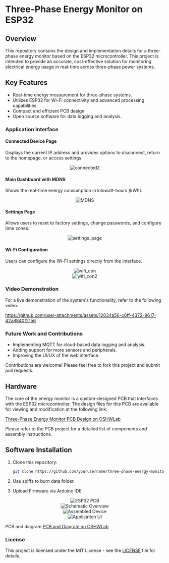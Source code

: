 # Three-Phase Energy Monitor on ESP32

## Overview
This repository contains the design and implementation details for a three-phase energy monitor based on the ESP32 microcontroller. This project is intended to provide an accurate, cost-effective solution for monitoring electrical energy usage in real-time across three-phase power systems.

## Key Features
- Real-time energy measurement for three-phase systems.
- Utilizes ESP32 for Wi-Fi connectivity and advanced processing capabilities.
- Compact and efficient PCB design.
- Open source software for data logging and analysis.


### Application Interface

#### Connected Device Page
Displays the current IP address and provides options to disconnect, return to the homepage, or access settings.
<div align="center"><img src="https://github.com/user-attachments/assets/e1e79304-1e8b-4a55-9eae-2ac1e46adad8" alt="connected2" style="max-width: 100%;"></div>


#### Main Dashboard with MDNS
Shows the real-time energy consumption in kilowatt-hours (kWh).
<div align="center"><img src="https://github.com/user-attachments/assets/5b3e1c0e-d8a3-46d7-b4a6-5f39a85f1ebb" alt="MDNS" style="max-width: 100%;"></div>


#### Settings Page
Allows users to reset to factory settings, change passwords, and configure time zones.
<div align="center"><img src="https://github.com/user-attachments/assets/b60d5ae9-3526-4136-86b2-c2e2661aa731" alt="settings_page" style="max-width: 100%;"></div>


#### Wi-Fi Configuration
Users can configure the Wi-Fi settings directly from the interface.
<div align="center"><img src="https://github.com/user-attachments/assets/26290412-9373-4b2c-92ba-633fbc3281a4" alt="wifi_con" style="max-width: 100%;"></div>
<div align="center"><img src="https://github.com/user-attachments/assets/336f6a2c-9dcc-4a77-8e94-208e3ae50b82" alt="wifi_con2" style="max-width: 100%;"></div>


### Video Demonstration
For a live demonstration of the system's functionality, refer to the following video:


https://github.com/user-attachments/assets/12034a56-c6ff-4372-9617-42a8840f2156



                                                                                             


### Future Work and Contributions
- Implementing MQTT for cloud-based data logging and analysis.
- Adding support for more sensors and peripherals.
- Improving the UI/UX of the web interface.

Contributions are welcome! Please feel free to fork this project and submit pull requests.


## Hardware
The core of the energy monitor is a custom-designed PCB that interfaces with the ESP32 microcontroller. The design files for this PCB are available for viewing and modification at the following link:

[Three-Phase Energy Monitor PCB Design on OSHWLab](https://oshwlab.com/kamil.adaskamil.adas/adas)

Please refer to the PCB project for a detailed list of components and assembly instructions.

## Software Installation
1. Clone this repository:
   ```bash
   git clone https://github.com/yourusername/three-phase-energy-monitor.git
   ```
2. Use spiffs to burn data folder.

3. Upload Firmware via Arduino IDE

<div align="center"><img src="https://github.com/kamiladas/Digital_multimeter/assets/58427794/6b9421fc-af99-4d5c-b5da-9a12be77cae9" alt="ESP32 PCB " style="max-width: 100%;"></div>



<div align="center"><img src="https://github.com/kamiladas/Digital_multimeter/assets/58427794/29ea7a18-3429-40fb-94ca-34e23a53a571" alt="Schematic Overview" style="max-width: 100%;"></div>



<div align="center"><img src="https://github.com/kamiladas/Digital_multimeter/assets/58427794/68c54c70-47e8-45c6-815a-6fbbb4a0eb6e" alt="Assembled Device" style="max-width: 100%;"></div>




<div align="center"><img src="https://github.com/kamiladas/Digital_multimeter/assets/58427794/9468b386-d8fb-49d6-8b63-8a7d2e5a2e6e" alt="Application UI" style="max-width: 100%;"></div>





PCB and diagram
[PCB and Diagram on OSHWLab](https://oshwlab.com/kamil.adaskamil.adas/adas)


### License
This project is licensed under the MIT License - see the [LICENSE](LICENSE) file for details.
